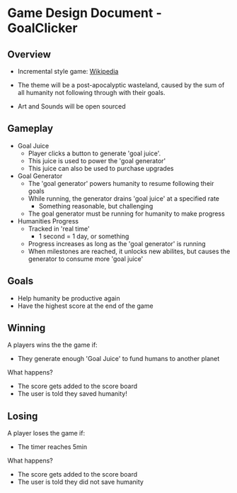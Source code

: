 # Game Design Document - GoalClicker

## Overview
- Incremental style game: 
[Wikipedia](https://en.wikipedia.org/wiki/Incremental_game)

- The theme will be a post-apocalyptic wasteland, caused by the sum of all humanity not following through with their goals.
- Art and Sounds will be open sourced
## Gameplay
- Goal Juice
    - Player clicks a button to generate 'goal juice'. 
    - This juice is used to power the 'goal generator'
    - This juice can also be used to purchase upgrades
- Goal Generator
    - The 'goal generator' powers humanity to resume following their goals
    - While running, the generator drains 'goal juice' at a specified rate
        - Something reasonable, but challenging
    - The goal generator must be running for humanity to make progress
- Humanities Progress
    - Tracked in 'real time'
        - 1 second = 1 day, or something
    - Progress increases as long as the 'goal generator' is running
    - When milestones are reached, it unlocks new abilites, but causes the generator to consume more 'goal juice'
## Goals
- Help humanity be productive again
- Have the highest score at the end of the game

## Winning
A players wins the the game if:
- They generate enough 'Goal Juice' to fund humans to another planet

What happens?
- The score gets added to the score board
- The user is told they saved humanity!

## Losing
A player loses the game if:
- The timer reaches 5min

What happens?
- The score gets added to the score board
- The user is told they did not save humanity
